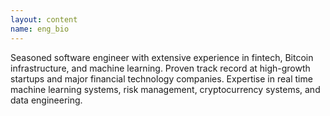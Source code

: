 ```yaml
---
layout: content
name: eng_bio
---
```

Seasoned software engineer with extensive experience in fintech, Bitcoin infrastructure, and machine learning. Proven track record at high-growth startups and major financial technology companies. Expertise in real time machine learning systems, risk management, cryptocurrency systems, and data engineering.